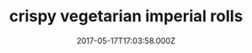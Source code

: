 ---
date: 2017-05-17T17:03:58.000Z
categories:
  - lunch
type: rolls
title: crispy vegetarian imperial rolls
description: >-
 taro root, cabbage, vermicelli noodle, roasted peanut
price: 13
---